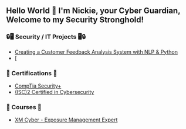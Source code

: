 ## Hello World 👋 I'm Nickie, your Cyber Guardian, Welcome to my Security Stronghold!
<h3>🔒🖥️ Security / IT Projects 🖥️🔒</h3>

- [Creating a Customer Feedback Analysis System with NLP & Python](https://github.com/NickieNetDefense/Customer_Feedback_Analysis_System)
- [

<h3>📜 Certifications 📜</h3>

- [CompTia Security+](https://www.credly.com/earner/earned/badge/9c161bf6-0202-407a-acd7-7548b3ece7ed)
- [(ISC)2 Certified in Cybersecurity](https://www.credly.com/earner/earned/badge/59b41494-6df7-495e-8731-5e7be77919d6)

<h3>🏫 Courses 🏫</h3>

- [XM Cyber - Exposure Management Expert](https://www.credly.com/earner/earned/badge/0ca150d2-b7f9-45e7-9157-5c84fb4e5fae)

<!--
**NickieNetDefense/NickieNetDefense** is a ✨ _special_ ✨ repository because its `README.md` (this file) appears on your GitHub profile.

Here are some ideas to get you started:

- 🔭 I’m currently working on ...
- 🌱 I’m currently learning ...
- 👯 I’m looking to collaborate on ...
- 🤔 I’m looking for help with ...
- 💬 Ask me about ...
- 📫 How to reach me: ...
- 😄 Pronouns: ...
- ⚡ Fun fact: ...
-->
